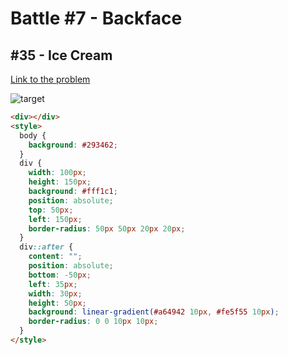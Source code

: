 # Battle #7 - Backface

## #35 - Ice Cream

[Link to the problem](https://cssbattle.dev/play/35)

![target](https://cssbattle.dev/targets/35.png)

```html
<div></div>
<style>
  body {
    background: #293462;
  }
  div {
    width: 100px;
    height: 150px;
    background: #fff1c1;
    position: absolute;
    top: 50px;
    left: 150px;
    border-radius: 50px 50px 20px 20px;
  }
  div::after {
    content: "";
    position: absolute;
    bottom: -50px;
    left: 35px;
    width: 30px;
    height: 50px;
    background: linear-gradient(#a64942 10px, #fe5f55 10px);
    border-radius: 0 0 10px 10px;
  }
</style>
```
